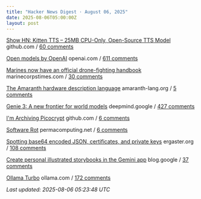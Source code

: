 ```yaml
---
title: "Hacker News Digest · August 06, 2025"
date: 2025-08-06T05:00:00Z
layout: post
---
```


[Show HN: Kitten TTS – 25MB CPU-Only, Open-Source TTS Model](https://github.com/KittenML/KittenTTS)  github.com / [60 comments](https://news.ycombinator.com/item?id=44807868)

[Open models by OpenAI](https://openai.com/open-models/)  openai.com / [611 comments](https://news.ycombinator.com/item?id=44800746)

[Marines now have an official drone-fighting handbook](https://www.marinecorpstimes.com/news/your-marine-corps/2025/08/04/the-marines-now-have-an-official-drone-fighting-handbook/)  marinecorpstimes.com / [30 comments](https://news.ycombinator.com/item?id=44807154)

[The Amaranth hardware description language](https://amaranth-lang.org/docs/amaranth/latest/intro.html#the-amaranth-language)  amaranth-lang.org / [5 comments](https://news.ycombinator.com/item?id=44807410)

[Genie 3: A new frontier for world models](https://deepmind.google/discover/blog/genie-3-a-new-frontier-for-world-models/)  deepmind.google / [427 comments](https://news.ycombinator.com/item?id=44798166)

[I'm Archiving Picocrypt](https://github.com/Picocrypt/Picocrypt/issues/134)  github.com / [6 comments](https://news.ycombinator.com/item?id=44807210)

[Software Rot](https://permacomputing.net/software_rot/)  permacomputing.net / [6 comments](https://news.ycombinator.com/item?id=44807002)

[Spotting base64 encoded JSON, certificates, and private keys](https://ergaster.org/til/base64-encoded-json/)  ergaster.org / [108 comments](https://news.ycombinator.com/item?id=44802886)

[Create personal illustrated storybooks in the Gemini app](https://blog.google/products/gemini/storybooks/)  blog.google / [37 comments](https://news.ycombinator.com/item?id=44804411)

[Ollama Turbo](https://ollama.com/turbo)  ollama.com / [172 comments](https://news.ycombinator.com/item?id=44802414)


_Last updated: 2025-08-06 05:23:48 UTC_
